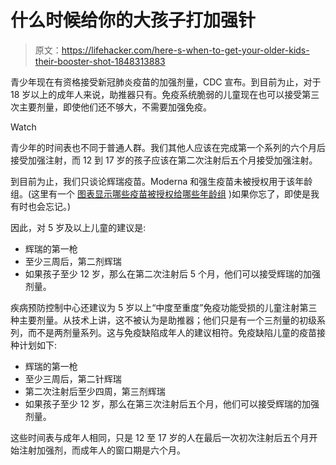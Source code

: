 # 什么时候给你的大孩子打加强针

> 原文：<https://lifehacker.com/here-s-when-to-get-your-older-kids-their-booster-shot-1848313883>

青少年现在有资格接受新冠肺炎疫苗的加强剂量，CDC 宣布。到目前为止，对于 18 岁以上的成年人来说，助推器只有。免疫系统脆弱的儿童现在也可以接受第三次主要剂量，即使他们还不够大，不需要加强免疫。

Watch

青少年的时间表也不同于普通人群。我们其他人应该在完成第一个系列的六个月后接受加强注射，而 12 到 17 岁的孩子应该在第二次注射后五个月接受加强注射。

到目前为止，我们只谈论辉瑞疫苗。Moderna 和强生疫苗未被授权用于该年龄组。(这里有一个 [图表显示哪些疫苗被授权给哪些年龄组](https://www.cdc.gov/coronavirus/2019-ncov/vaccines/recommendations/children-teens.html) )如果你忘了，即使是我有时也会忘记。)

因此，对 5 岁及以上儿童的建议是:

*   辉瑞的第一枪
*   至少三周后，第二剂辉瑞
*   如果孩子至少 12 岁，那么在第二次注射后 5 个月，他们可以接受辉瑞的加强剂量。

疾病预防控制中心还建议为 5 岁以上“中度至重度”免疫功能受损的儿童注射第三种主要剂量。从技术上讲，这不被认为是助推器；他们只是有一个三剂量的初级系列，而不是两剂量系列。这与免疫缺陷成年人的建议相符。免疫缺陷儿童的疫苗接种计划如下:

*   辉瑞的第一枪
*   至少三周后，第二针辉瑞
*   第二次注射后至少四周，第三剂辉瑞
*   如果孩子至少 12 岁，那么在第三次注射后五个月，他们可以接受辉瑞的加强剂量。

这些时间表与成年人相同，只是 12 至 17 岁的人在最后一次初次注射后五个月开始注射加强剂，而成年人的窗口期是六个月。